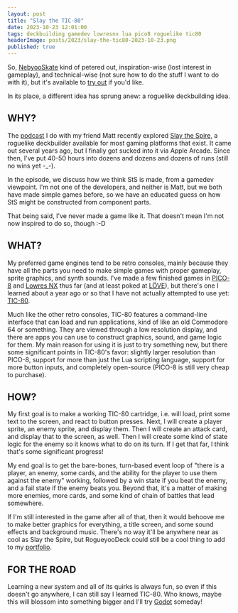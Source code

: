 ```yaml
---
layout: post
title: "Slay the TIC-80"
date: 2023-10-23 12:01:00
tags: deckbuilding gamedev lowresnx lua pico8 roguelike tic80
headerImage: posts/2023/slay-the-tic80-2023-10-23.png
published: true
---
```


So, <a href="/blog/2023/09/13/back-to-basics-with-nebyooskate">NebyooSkate</a> kind of petered out, inspiration-wise (lost interest in gameplay), and technical-wise (not sure how to do the stuff I want to do with it), but it's available to [try out](https://lowresnx.inutilis.com/topic.php?id=3143) if you'd like.

In its place, a different idea has sprung anew: a roguelike deckbuilding idea.

<!--more-->

## WHY?

The [podcast](https://hackingthegrepson.com) I do with my friend Matt recently explored [Slay the Spire](https://www.megacrit.com), a roguelike deckbuilder available for most gaming platforms that exist. It came out several years ago, but I finally got sucked into it via Apple Arcade. Since then, I've put 40-50 hours into dozens and dozens and dozens of runs (still no wins yet -_-).

In the episode, we discuss how we think StS is made, from a gamedev viewpoint. I'm not one of the developers, and neither is Matt, but we both have made simple games before, so we have an educated guess on how StS might be constructed from component parts.

That being said, I've never made a game like it. That doesn't mean I'm not now inspired to do so, though :-D

## WHAT?

My preferred game engines tend to be retro consoles, mainly because they have all the parts you need to make simple games with proper gameplay, sprite graphics, and synth sounds. I've made a few finished games in [PICO-8](https://www.lexaloffle.com/pico-8.php) and [Lowres NX](https://lowresnx.inutilis.com) thus far (and at least poked at [LÖVE](https://love2d.org)), but there's one I learned about a year ago or so that I have not actually attempted to use yet: [TIC-80](https://tic80.com).

Much like the other retro consoles, TIC-80 features a command-line interface that can load and run applications, kind of like an old Commodore 64 or something. They are viewed through a low resolution display, and there are apps you can use to construct graphics, sound, and game logic for them. My main reason for using it is just to try something new, but there some significant points in TIC-80's favor: slightly larger resolution than PICO-8, support for more than just the Lua scripting language, support for more button inputs, and completely open-source (PICO-8 is still very cheap to purchase).

## HOW?

My first goal is to make a working TIC-80 cartridge, i.e. will load, print some text to the screen, and react to button presses. Next, I will create a player sprite, an enemy sprite, and display them. Then I will create an attack card, and display that to the screen, as well. Then I will create some kind of state logic for the enemy so it knows what to do on its turn. If I get that far, I think that's some significant progress!

My end goal is to get the bare-bones, turn-based event loop of "there is a player, an enemy, some cards, and the ability for the player to use them against the enemy" working, followed by a win state if you beat the enemy, and a fail state if the enemy beats you. Beyond that, it's a matter of making more enemies, more cards, and some kind of chain of battles that lead somewhere.

If I'm still interested in the game after all of that, then it would behoove me to make better graphics for everything, a title screen, and some sound effects and background music. There's no way it'll be anywhere near as cool as Slay the Spire, but RogueyooDeck could still be a cool thing to add to my [portfolio](https://neb.host/#games).

## FOR THE ROAD

Learning a new system and all of its quirks is always fun, so even if this doesn't go anywhere, I can still say I learned TIC-80. Who knows, maybe this will blossom into something bigger and I'll try [Godot](https://godotengine.org) someday!
